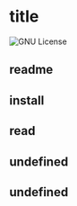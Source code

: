 
  # title  
  ![GNU License](https://img.shields.io/badge/License-GNU-Green)
  ## readme
  ## install
  ## read
  ## undefined
  ## undefined

  